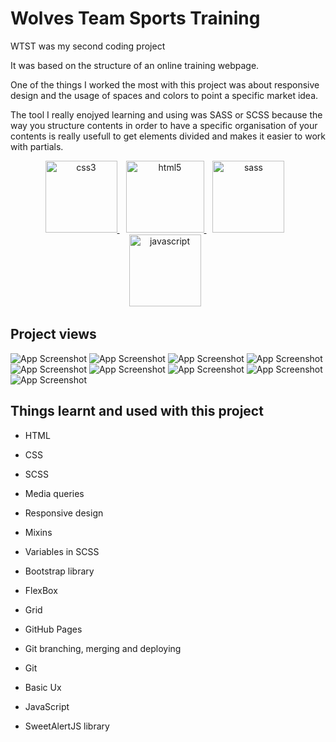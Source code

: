 # Wolves Team Sports Training

WTST was my second coding project

 It was based on the structure of an online training webpage.

 One of the things I worked the most with this project was about responsive design and the usage of spaces and colors to point a specific market idea.

 The tool I really enojyed learning and using was SASS or SCSS because the way you structure contents in order to have a specific organisation of your contents is really usefull to get elements divided and makes it easier to work with partials.



<p align="center"> 
    <a href="https://www.w3schools.com/css/" target="_blank" rel="noreferrer" style="padding-right:10px;"> <img src="https://raw.githubusercontent.com/devicons/devicon/master/icons/css3/css3-original-wordmark.svg" alt="css3" width="115" height="115"/> </a> 
    <a href="https://www.w3.org/html/" target="_blank" rel="noreferrer" style="padding-right:10px;"> <img src="https://raw.githubusercontent.com/devicons/devicon/master/icons/html5/html5-original-wordmark.svg" alt="html5" width="125" height="115"/> </a>  
    <a href="https://sass-lang.com" target="_blank" rel="noreferrer" style="padding-right:10px;"> <img src="https://raw.githubusercontent.com/devicons/devicon/master/icons/sass/sass-original.svg" alt="sass" width="115" height="115"/> </a> 
    <a href="https://developer.mozilla.org/en-US/docs/Web/JavaScript" target="_blank" rel="noreferrer" style="padding-right:10px;"> <img src="https://raw.githubusercontent.com/devicons/devicon/master/icons/javascript/javascript-original.svg" alt="javascript" width="115" height="115"/> </a></p>
    
## Project views

![App Screenshot](homeDesktop.png)
![App Screenshot](homeMobile.png)
![App Screenshot](blog.png)
![App Screenshot](programs.png)
![App Screenshot](store.png)
![App Screenshot](payment.png)
![App Screenshot](support.png)
![App Screenshot](login.png)
![App Screenshot](register.png)




## Things learnt and used with this project

- HTML

- CSS

- SCSS

- Media queries

- Responsive design

- Mixins

- Variables in SCSS

- Bootstrap library

- FlexBox

- Grid

- GitHub Pages

- Git branching, merging and deploying

- Git

- Basic Ux 

- JavaScript

- SweetAlertJS library

